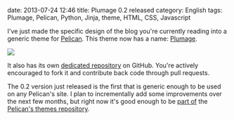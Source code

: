 date: 2013-07-24 12:46
title: Plumage 0.2 released
category: English
tags: Plumage, Pelican, Python, Jinja, theme, HTML, CSS, Javascript

I've just made the specific design of the blog you're currently reading into a generic theme for [Pelican](http://getpelican.org). This theme now has a name: [Plumage](https://github.com/kdeldycke/plumage).

![](/static/uploads/2013/plumage-article-screenshot.png)

It also has its own [dedicated repository](https://github.com/kdeldycke/plumage) on GitHub. You're actively encouraged to fork it and contribute back code through pull requests.

The 0.2 version just released is the first that is generic enough to be used on any Pelican's site. I plan to incrementally add some improvements over the next few months, but right now it's good enough to be [part of](https://twitter.com/getpelican/status/355025140112822272) the [Pelican's themes repository](https://github.com/getpelican/pelican-themes).
